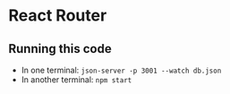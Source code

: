 # React Router

## Running this code

- In one terminal: `json-server -p 3001 --watch db.json`
- In another terminal: `npm start`
